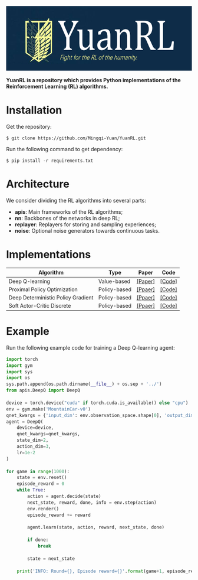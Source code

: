 <div align='center'>
    <img src= 'https://github.com/Mingqi-Yuan/YuanRL/blob/main/examples/logo.png' width=620px height=175px>
</div>


**YuanRL is a repository which provides Python implementations of the Reinforcement Learning (RL) algorithms.**

# Installation
Get the repository:
```
$ git clone https://github.com/Mingqi-Yuan/YuanRL.git
```

Run the following command to get dependency:

```
$ pip install -r requirements.txt
```
# Architecture
We consider dividing the RL algorithms into several parts:

* **apis**: Main frameworks of the RL algorithms;
* **nn**: Backbones of the networks in deep RL;
* **replayer**: Replayers for storing and sampling experiences;
* **noise**: Optional noise generators towards continuous tasks.

# Implementations

| Algorithm | Type | Paper |Code|
| ------- | ------- | ------- | ------- |
| Deep Q-learning | Value-based | [[Paper]](https://arxiv.org/pdf/1312.5602.pdf) | [[Code]](apis/DeepQ.py) |
| Proximal Policy Optimization | Policy-based | [[Ppaer]](https://arxiv.org/abs/1707.06347) | [[Code]](apis/PPO.py) |
| Deep Deterministic Policy Gradient | Policy-based | [[Ppaer]](https://arxiv.org/pdf/1509.02971.pdf) | [[Code]](apis/DDPG.py) |
| Soft Actor-Critic Discrete | Policy-based | [[Ppaer]](https://arxiv.org/pdf/1910.07207) | [[Code]](apis/SACDiscrete.py) |

# Example
Run the following example code for training a Deep Q-learning agent:
```python
import torch
import gym
import sys
import os
sys.path.append(os.path.dirname(__file__) + os.sep + '../')
from apis.DeepQ import DeepQ

device = torch.device("cuda" if torch.cuda.is_available() else "cpu")
env = gym.make('MountainCar-v0')
qnet_kwargs = {'input_dim': env.observation_space.shape[0], 'output_dim': env.action_space.n}
agent = DeepQ(
    device=device,
    qnet_kwargs=qnet_kwargs,
    state_dim=2,
    action_dim=3,
    lr=1e-2
)

for game in range(1000):
    state = env.reset()
    episode_reward = 0
    while True:
        action = agent.decide(state)
        next_state, reward, done, info = env.step(action)
        env.render()
        episode_reward += reward

        agent.learn(state, action, reward, next_state, done)

        if done:
            break

        state = next_state

    print('INFO: Round={}, Episode reward={}'.format(game+1, episode_reward))
```
